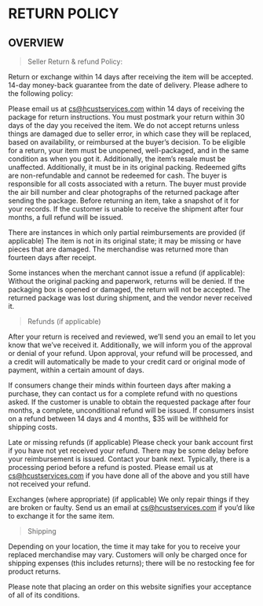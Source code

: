 # RETURN POLICY

## OVERVIEW

>Seller Return & refund Policy:

Return or exchange within 14 days after receiving the item will be accepted. 14-day money-back guarantee from the date of delivery. Please adhere to the following policy:

Please email us at cs@hcustservices.com within 14 days of receiving the package for return instructions. You must postmark your return within 30 days of the day you received the item.
We do not accept returns unless things are damaged due to seller error, in which case they will be replaced, based on availability, or reimbursed at the buyer’s decision.
To be eligible for a return, your item must be unopened, well-packaged, and in the same condition as when you got it. Additionally, the item’s resale must be unaffected. Additionally, it must be in its original packing.
Redeemed gifts are non-refundable and cannot be redeemed for cash.
The buyer is responsible for all costs associated with a return.
The buyer must provide the air bill number and clear photographs of the returned package after sending the package. Before returning an item, take a snapshot of it for your records.
If the customer is unable to receive the shipment after four months, a full refund will be issued.

There are instances in which only partial reimbursements are provided (if applicable)
The item is not in its original state; it may be missing or have pieces that are damaged.
The merchandise was returned more than fourteen days after receipt.

Some instances when the merchant cannot issue a refund (if applicable):
Without the original packing and paperwork, returns will be denied.
If the packaging box is opened or damaged, the return will not be accepted.
The returned package was lost during shipment, and the vendor never received it.

>Refunds (if applicable)

After your return is received and reviewed, we’ll send you an email to let you know that we’ve received it. Additionally, we will inform you of the approval or denial of your refund.
Upon approval, your refund will be processed, and a credit will automatically be made to your credit card or original mode of payment, within a certain amount of days.

If consumers change their minds within fourteen days after making a purchase, they can contact us for a complete refund with no questions asked.
If the customer is unable to obtain the requested package after four months, a complete, unconditional refund will be issued.
If consumers insist on a refund between 14 days and 4 months, $35 will be withheld for shipping costs.

Late or missing refunds (if applicable)
Please check your bank account first if you have not yet received your refund.
There may be some delay before your reimbursement is issued.
Contact your bank next. Typically, there is a processing period before a refund is posted.
Please email us at cs@hcustservices.com if you have done all of the above and you still have not received your refund.

Exchanges (where appropriate) (if applicable)
We only repair things if they are broken or faulty.
Send us an email at cs@hcustservices.com if you’d like to exchange it for the same item.

>Shipping

Depending on your location, the time it may take for you to receive your replaced merchandise may vary.
Customers will only be charged once for shipping expenses (this includes returns); there will be no restocking fee for product returns.

Please note that placing an order on this website signifies your acceptance of all of its conditions.